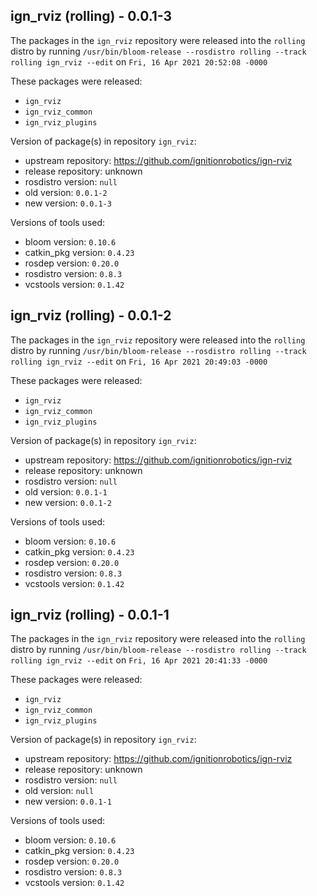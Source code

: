 ## ign_rviz (rolling) - 0.0.1-3

The packages in the `ign_rviz` repository were released into the `rolling` distro by running `/usr/bin/bloom-release --rosdistro rolling --track rolling ign_rviz --edit` on `Fri, 16 Apr 2021 20:52:08 -0000`

These packages were released:
- `ign_rviz`
- `ign_rviz_common`
- `ign_rviz_plugins`

Version of package(s) in repository `ign_rviz`:

- upstream repository: https://github.com/ignitionrobotics/ign-rviz
- release repository: unknown
- rosdistro version: `null`
- old version: `0.0.1-2`
- new version: `0.0.1-3`

Versions of tools used:

- bloom version: `0.10.6`
- catkin_pkg version: `0.4.23`
- rosdep version: `0.20.0`
- rosdistro version: `0.8.3`
- vcstools version: `0.1.42`


## ign_rviz (rolling) - 0.0.1-2

The packages in the `ign_rviz` repository were released into the `rolling` distro by running `/usr/bin/bloom-release --rosdistro rolling --track rolling ign_rviz --edit` on `Fri, 16 Apr 2021 20:49:03 -0000`

These packages were released:
- `ign_rviz`
- `ign_rviz_common`
- `ign_rviz_plugins`

Version of package(s) in repository `ign_rviz`:

- upstream repository: https://github.com/ignitionrobotics/ign-rviz
- release repository: unknown
- rosdistro version: `null`
- old version: `0.0.1-1`
- new version: `0.0.1-2`

Versions of tools used:

- bloom version: `0.10.6`
- catkin_pkg version: `0.4.23`
- rosdep version: `0.20.0`
- rosdistro version: `0.8.3`
- vcstools version: `0.1.42`


## ign_rviz (rolling) - 0.0.1-1

The packages in the `ign_rviz` repository were released into the `rolling` distro by running `/usr/bin/bloom-release --rosdistro rolling --track rolling ign_rviz --edit` on `Fri, 16 Apr 2021 20:41:33 -0000`

These packages were released:
- `ign_rviz`
- `ign_rviz_common`
- `ign_rviz_plugins`

Version of package(s) in repository `ign_rviz`:

- upstream repository: https://github.com/ignitionrobotics/ign-rviz
- release repository: unknown
- rosdistro version: `null`
- old version: `null`
- new version: `0.0.1-1`

Versions of tools used:

- bloom version: `0.10.6`
- catkin_pkg version: `0.4.23`
- rosdep version: `0.20.0`
- rosdistro version: `0.8.3`
- vcstools version: `0.1.42`


